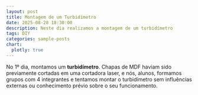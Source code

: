 ```yaml
---
layout: post
title: Montagem de um Turbidímetro
date: 2025-08-28 18:30:00
description: Neste dia realizamos a montagem de um turbidímetro
tags: DIY
categories: sample-posts
chart:
  plotly: true
---
```

No 1º dia, montamos um **turbidímetro**. Chapas de MDF haviam sido previamente cortadas em uma cortadora laser, e nós, alunos, formamos grupos com 4 integrantes e tentamos montar o turbidímetro sem influências externas ou conhecimento prévio sobre o seu funcionamento.
